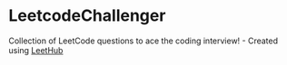 # LeetcodeChallenger
Collection of LeetCode questions to ace the coding interview! - Created using [LeetHub](https://github.com/QasimWani/LeetHub)
